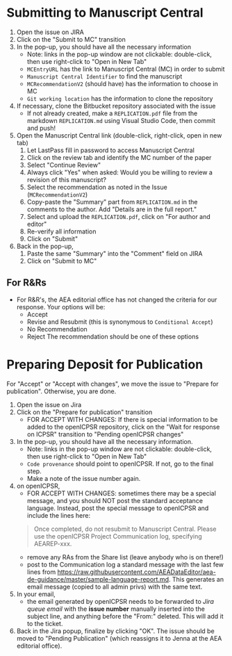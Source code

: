 # Submitting to Manuscript Central

1. Open the issue on JIRA
2. Click on the "Submit to MC" transition
3. In the pop-up, you should have all the necessary information
   - Note: links in the pop-up window are not clickable: double-click, then use right-click to "Open in New Tab"
   - `MCEntryURL`  has the link to Manuscript Central (MC) in order to submit
   - `Manuscript Central Identifier` to find the manuscript
   - `MCRecommendationV2` (should have) has the information to choose in MC
   - `Git working location` has the information to clone the repository
4. If necessary, clone the Bitbucket repository associated with the issue 
   -  If not already created, make a `REPLICATION.pdf` file from the markdown `REPLICATION.md` using Visual Studio Code, then commit and push!
5. Open the Manuscript Central link (double-click, right-click, open in new tab)
   1. Let LastPass fill in password to access Manuscript Central
   2. Click on the review tab and identify the MC number of the paper
   3. Select "Continue Review"
   4. Always click "Yes" when asked: Would you be willing to review a revision of this manuscript?
   5. Select the recommendation as noted in the Issue (`MCRecommendationV2`)
   6. Copy-paste the "Summary" part from `REPLICATION.md` in the comments to the author. Add "Details are in the full report."
   7. Select and upload the `REPLICATION.pdf`, click on "For author and  editor"
   8. Re-verify all information
   9. Click on "Submit"
6. Back in the pop-up, 
   1. Paste the same "Summary" into the "Comment" field on JIRA
   2. Click on "Submit to MC"
   
## For R&Rs
- For R&R's, the AEA editorial office has not changed the criteria for our response. Your options will be:
   - Accept 
   - Revise and Resubmit (this is synonymous to `Conditional Accept`)
   - No Recommendation
   - Reject 
 The recommendation should be one of these options 

# Preparing Deposit for Publication
For "Accept" or "Accept with changes", we move the issue to "Prepare for publication". Otherwise, you are done.

1. Open the issue on Jira
2. Click on the "Prepare for publication" transition
   - FOR ACCEPT WITH CHANGES: If there is special information to be added to the openICPSR repository, click on the "Wait for response on ICPSR" transition to "Pending openICPSR changes"
3. In the pop-up, you should have all the necessary information.
   - Note: links in the pop-up window are not clickable: double-click, then use right-click to "Open in New Tab"
   - `Code provenance` should point to openICPSR. If not, go to the final step.
   - Make a note of the issue number again.
4. on openICPSR,
   - FOR ACCEPT WITH CHANGES: sometimes there may be a special message, and you should NOT post the standard acceptance language. Instead, post the special message to openICPSR and include the lines here:
   > Once completed, do not resubmit to Manuscript Central. Please use the openICPSR Project Communication log, specifying AEAREP-xxx.
   - remove any RAs from the Share list (leave anybody who is on there!)
   - post to the Communication log a standard message with the last few lines from https://raw.githubusercontent.com/AEADataEditor/aea-de-guidance/master/sample-language-report.md. This generates an email message (copied to all admin privs) with the same text.
5. In your email, 
   - the email generated by openICPSR needs to be forwarded to *Jira queue email* with the **issue number** manually inserted into the subject line, and anything before the "From:" deleted. This will add it to the ticket.
6. Back in the Jira popup, finalize by clicking "OK". The issue should be moved to "Pending Publication" (which reassigns it to Jenna at the AEA editorial office).
